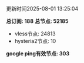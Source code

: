 更新时间2025-08-01 13:25:04

**总订阅: 188**
**总节点: 52185**
- vless节点: 24813
- hysteria2节点: 10

**google ping有效节点: 303**

